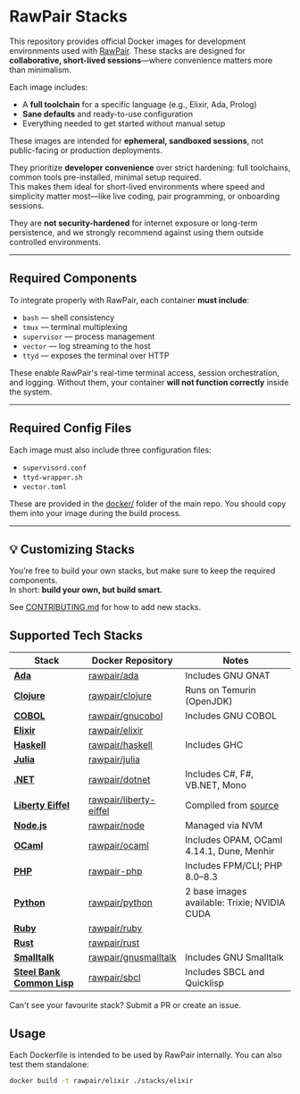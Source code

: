 # RawPair Stacks

This repository provides official Docker images for development environments used with [RawPair](https://github.com/rawpair/rawpair). These stacks are designed for **collaborative, short-lived sessions**—where convenience matters more than minimalism.

Each image includes:
- A **full toolchain** for a specific language (e.g., Elixir, Ada, Prolog)
- **Sane defaults** and ready-to-use configuration
- Everything needed to get started without manual setup

These images are intended for **ephemeral, sandboxed sessions**, not public-facing or production deployments.

They prioritize **developer convenience** over strict hardening: full toolchains, common tools pre-installed, minimal setup required.  
This makes them ideal for short-lived environments where speed and simplicity matter most—like live coding, pair programming, or onboarding sessions.

They are **not security-hardened** for internet exposure or long-term persistence, and we strongly recommend against using them outside controlled environments.

---

## Required Components

To integrate properly with RawPair, each container **must include**:

- `bash` — shell consistency
- `tmux` — terminal multiplexing
- `supervisor` — process management
- `vector` — log streaming to the host
- `ttyd` — exposes the terminal over HTTP

These enable RawPair's real-time terminal access, session orchestration, and logging. Without them, your container **will not function correctly** inside the system.

---

## Required Config Files

Each image must also include three configuration files:

- `supervisord.conf`
- `ttyd-wrapper.sh`
- `vector.toml`

These are provided in the [docker/](https://github.com/rawpair/rawpair/tree/main/docker) folder of the main repo. You should copy them into your image during the build process.

---

## 💡 Customizing Stacks

You’re free to build your own stacks, but make sure to keep the required components.  
In short: **build your own, but build smart.**

See [CONTRIBUTING.md](CONTRIBUTING.md) for how to add new stacks.

## Supported Tech Stacks

| Stack                                                    | Docker Repository                                                                     | Notes                                          |
|----------------------------------------------------------|---------------------------------------------------------------------------------------|------------------------------------------------|
| **[Ada](https://www.gnu.org/software/gnat/)**            | [rawpair/ada](https://hub.docker.com/repository/docker/rawpair/ada)                   | Includes GNU GNAT                              |
| **[Clojure](https://clojure.org/)**                      | [rawpair/clojure](https://hub.docker.com/repository/docker/rawpair/clojure)           | Runs on Temurin (OpenJDK)                      |
| **[COBOL](https://gnucobol.sourceforge.io/)**            | [rawpair/gnucobol](https://hub.docker.com/repository/docker/rawpair/gnucobol)         | Includes GNU COBOL                             |
| **[Elixir](https://elixir-lang.org/)**                   | [rawpair/elixir](https://hub.docker.com/repository/docker/rawpair/elixir)             |                                                |
| **[Haskell](https://www.haskell.org/)**                  | [rawpair/haskell](https://hub.docker.com/repository/docker/rawpair/haskell)           | Includes GHC                                   |
| **[Julia](https://julialang.org/)**                      | [rawpair/julia](https://hub.docker.com/repository/docker/rawpair/julia)               |                                                |
| **[.NET](https://dotnet.microsoft.com/)**                | [rawpair/dotnet](https://hub.docker.com/repository/docker/rawpair/dotnet)             | Includes C#, F#, VB.NET, Mono                  |
| **[Liberty Eiffel](https://www.liberty-eiffel.org/)**    | [rawpair/liberty-eiffel](https://hub.docker.com/repository/docker/rawpair/liberty-eiffel) | Compiled from [source](https://github.com/LibertyEiffel/Liberty) |
| **[Node.js](https://nodejs.org/)**                       | [rawpair/node](https://hub.docker.com/repository/docker/rawpair/node)                 | Managed via NVM                                |
| **[OCaml](https://ocaml.org/)**                          | [rawpair/ocaml](https://hub.docker.com/repository/docker/rawpair/ocaml)               | Includes OPAM, OCaml 4.14.1, Dune, Menhir      |
| **[PHP](https://www.php.net/)**                          | [rawpair-php](https://hub.docker.com/repository/docker/rawpair/php)                   | Includes FPM/CLI; PHP 8.0–8.3                  |
| **[Python](https://www.python.org/)**                    | [rawpair/python](https://hub.docker.com/repository/docker/rawpair/python)             | 2 base images available: Trixie; NVIDIA CUDA   |
| **[Ruby](https://www.ruby-lang.org/en/)**                | [rawpair/ruby](https://hub.docker.com/repository/docker/rawpair/ruby)                 |                                                |
| **[Rust](https://www.rust-lang.org/)**                   | [rawpair/rust](https://hub.docker.com/repository/docker/rawpair/rust)                 |                                                |
| **[Smalltalk](https://www.gnu.org/software/smalltalk/)** | [rawpair/gnusmalltalk](https://hub.docker.com/repository/docker/rawpair/gnusmalltalk) | Includes GNU Smalltalk                         |
| **[Steel Bank Common Lisp](https://www.sbcl.org/)**      | [rawpair/sbcl](https://hub.docker.com/repository/docker/rawpair/sbcl)                 | Includes SBCL and Quicklisp                    |

Can't see your favourite stack? Submit a PR or create an issue.

## Usage
Each Dockerfile is intended to be used by RawPair internally. You can also test them standalone:

```bash
docker build -t rawpair/elixir ./stacks/elixir
```

